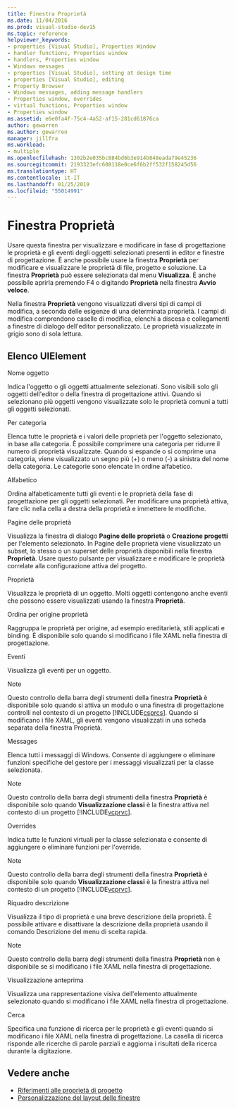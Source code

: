 ```yaml
---
title: Finestra Proprietà
ms.date: 11/04/2016
ms.prod: visual-studio-dev15
ms.topic: reference
helpviewer_keywords:
- properties [Visual Studio], Properties Window
- handler functions, Properties window
- handlers, Properties window
- Windows messages
- properties [Visual Studio], setting at design time
- properties [Visual Studio], editing
- Property Browser
- Windows messages, adding message handlers
- Properties window, overrides
- virtual functions, Properties window
- Properties window
ms.assetid: e6e0fa4f-75c4-4a52-af15-281cd61876ca
author: gewarren
ms.author: gewarren
manager: jillfra
ms.workload:
- multiple
ms.openlocfilehash: 1302b2e035bc884bd6b3e914b848eada79e45236
ms.sourcegitcommit: 2193323efc608118e0ce6f6b2ff532f158245d56
ms.translationtype: HT
ms.contentlocale: it-IT
ms.lasthandoff: 01/25/2019
ms.locfileid: "55014991"
---
```

# <a name="properties-window"></a>Finestra Proprietà
Usare questa finestra per visualizzare e modificare in fase di progettazione le proprietà e gli eventi degli oggetti selezionati presenti in editor e finestre di progettazione. È anche possibile usare la finestra **Proprietà** per modificare e visualizzare le proprietà di file, progetto e soluzione. La finestra **Proprietà** può essere selezionata dal menu **Visualizza**. È anche possibile aprirla premendo F4 o digitando **Proprietà** nella finestra **Avvio veloce**.

 Nella finestra **Proprietà** vengono visualizzati diversi tipi di campi di modifica, a seconda delle esigenze di una determinata proprietà. I campi di modifica comprendono caselle di modifica, elenchi a discesa e collegamenti a finestre di dialogo dell'editor personalizzato. Le proprietà visualizzate in grigio sono di sola lettura.

## <a name="uielement-list"></a>Elenco UIElement
 Nome oggetto

 Indica l'oggetto o gli oggetti attualmente selezionati. Sono visibili solo gli oggetti dell'editor o della finestra di progettazione attivi. Quando si selezionano più oggetti vengono visualizzate solo le proprietà comuni a tutti gli oggetti selezionati.

 Per categoria

 Elenca tutte le proprietà e i valori delle proprietà per l'oggetto selezionato, in base alla categoria. È possibile comprimere una categoria per ridurre il numero di proprietà visualizzate. Quando si espande o si comprime una categoria, viene visualizzato un segno più (+) o meno (-) a sinistra del nome della categoria. Le categorie sono elencate in ordine alfabetico.

 Alfabetico

 Ordina alfabeticamente tutti gli eventi e le proprietà della fase di progettazione per gli oggetti selezionati. Per modificare una proprietà attiva, fare clic nella cella a destra della proprietà e immettere le modifiche.

 Pagine delle proprietà

 Visualizza la finestra di dialogo **Pagine delle proprietà** o **Creazione progetti** per l'elemento selezionato. In Pagine delle proprietà viene visualizzato un subset, lo stesso o un superset delle proprietà disponibili nella finestra **Proprietà**. Usare questo pulsante per visualizzare e modificare le proprietà correlate alla configurazione attiva del progetto.

 Proprietà

 Visualizza le proprietà di un oggetto. Molti oggetti contengono anche eventi che possono essere visualizzati usando la finestra **Proprietà**.

 Ordina per origine proprietà

 Raggruppa le proprietà per origine, ad esempio ereditarietà, stili applicati e binding. È disponibile solo quando si modificano i file XAML nella finestra di progettazione.

 Eventi

 Visualizza gli eventi per un oggetto.

> [!NOTE]
> Questo controllo della barra degli strumenti della finestra **Proprietà** è disponibile solo quando si attiva un modulo o una finestra di progettazione controlli nel contesto di un progetto [!INCLUDE[csprcs](../../data-tools/includes/csprcs_md.md)]. Quando si modificano i file XAML, gli eventi vengono visualizzati in una scheda separata della finestra Proprietà.


 Messages

 Elenca tutti i messaggi di Windows. Consente di aggiungere o eliminare funzioni specifiche del gestore per i messaggi visualizzati per la classe selezionata.

> [!NOTE]
> Questo controllo della barra degli strumenti della finestra **Proprietà** è disponibile solo quando **Visualizzazione classi** è la finestra attiva nel contesto di un progetto [!INCLUDE[vcprvc](../../code-quality/includes/vcprvc_md.md)].


 Overrides

 Indica tutte le funzioni virtuali per la classe selezionata e consente di aggiungere o eliminare funzioni per l'override.

> [!NOTE]
> Questo controllo della barra degli strumenti della finestra **Proprietà** è disponibile solo quando **Visualizzazione classi** è la finestra attiva nel contesto di un progetto [!INCLUDE[vcprvc](../../code-quality/includes/vcprvc_md.md)].


 Riquadro descrizione

 Visualizza il tipo di proprietà e una breve descrizione della proprietà. È possibile attivare e disattivare la descrizione della proprietà usando il comando Descrizione del menu di scelta rapida.

> [!NOTE]
> Questo controllo della barra degli strumenti della finestra **Proprietà** non è disponibile se si modificano i file XAML nella finestra di progettazione.


 Visualizzazione anteprima

 Visualizza una rappresentazione visiva dell'elemento attualmente selezionato quando si modificano i file XAML nella finestra di progettazione.

 Cerca

 Specifica una funzione di ricerca per le proprietà e gli eventi quando si modificano i file XAML nella finestra di progettazione. La casella di ricerca risponde alle ricerche di parole parziali e aggiorna i risultati della ricerca durante la digitazione.

## <a name="see-also"></a>Vedere anche

- [Riferimenti alle proprietà di progetto](../../ide/reference/project-properties-reference.md)
- [Personalizzazione del layout delle finestre](../../ide/customizing-window-layouts-in-visual-studio.md)